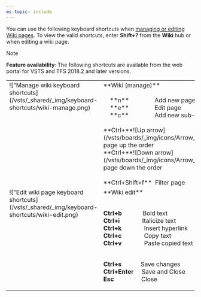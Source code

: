 ```yaml
---
ms.topic: include
---
```



<a id="wiki-shortcuts"></a>

You can use the following keyboard shortcuts when [managing or editing Wiki pages](/vsts/project/wiki/add-edit-wiki). To view the valid shortcuts, enter **Shift+?** from the **Wiki** hub or when editing a wiki page. 

> [!NOTE]  
> **Feature availability**: The following shortcuts are available from the web portal for VSTS and TFS 2018.2 and later versions.  

<table width="70%">
<tbody valign="top">
<tr>
<td>!["Manage wiki keyboard shortcuts](/vsts/_shared/_img/keyboard-shortcuts/wiki-manage.png)</td>
<td>
**Wiki (manage)**<br/><br/>
&nbsp;&nbsp;&nbsp;&nbsp;**n**&nbsp;&nbsp;&nbsp;&nbsp;&nbsp;&nbsp;&nbsp;&nbsp;&nbsp;&nbsp;&nbsp;&nbsp;&nbsp;&nbsp;&nbsp;&nbsp;Add new page<br/>
&nbsp;&nbsp;&nbsp;&nbsp;**e**&nbsp;&nbsp;&nbsp;&nbsp;&nbsp;&nbsp;&nbsp;&nbsp;&nbsp;&nbsp;&nbsp;&nbsp;&nbsp;&nbsp;&nbsp;&nbsp;Edit page<br/>
&nbsp;&nbsp;&nbsp;&nbsp;**c**&nbsp;&nbsp;&nbsp;&nbsp;&nbsp;&nbsp;&nbsp;&nbsp;&nbsp;&nbsp;&nbsp;&nbsp;&nbsp;&nbsp;&nbsp;&nbsp;Add new sub-page<br/><br/>
**Ctrl+**![Up arrow](/vsts/boards/_img/icons/Arrow_Up.png)&nbsp;&nbsp;&nbsp;&nbsp;&nbsp;&nbsp;&nbsp;&nbsp;&nbsp;Move page up the order<br/>
**Ctrl+**![Down arrow](/vsts/boards/_img/icons/Arrow_Down.png)&nbsp;&nbsp;&nbsp;&nbsp;&nbsp;&nbsp;&nbsp;&nbsp;&nbsp;Move page down the order<br/><br/>
**Ctrl+Shift+f**&nbsp;&nbsp;Filter page<br/>
</td>
</tr>
<tr>
<td>!["Edit wiki page keyboard shortcuts](/vsts/_shared/_img/keyboard-shortcuts/wiki-edit.png)</td>
<td>
**Wiki edit**<br/><br/>

**Ctrl+b**&nbsp;&nbsp;&nbsp;&nbsp;&nbsp;&nbsp;&nbsp;&nbsp;&nbsp;&nbsp;&nbsp;&nbsp;&nbsp;Bold text<br/>
**Ctrl+i**&nbsp;&nbsp;&nbsp;&nbsp;&nbsp;&nbsp;&nbsp;&nbsp;&nbsp;&nbsp;&nbsp;&nbsp;&nbsp;&nbsp;Italicize text<br/>
**Ctrl+k**&nbsp;&nbsp;&nbsp;&nbsp;&nbsp;&nbsp;&nbsp;&nbsp;&nbsp;&nbsp;&nbsp;&nbsp;&nbsp;&nbsp;Insert hyperlink<br/>
**Ctrl+c**&nbsp;&nbsp;&nbsp;&nbsp;&nbsp;&nbsp;&nbsp;&nbsp;&nbsp;&nbsp;&nbsp;&nbsp;&nbsp;&nbsp;Copy text<br/>
**Ctrl+v**&nbsp;&nbsp;&nbsp;&nbsp;&nbsp;&nbsp;&nbsp;&nbsp;&nbsp;&nbsp;&nbsp;&nbsp;&nbsp;&nbsp;Paste copied text<br/><br/>

**Ctrl+s**&nbsp;&nbsp;&nbsp;&nbsp;&nbsp;&nbsp;&nbsp;&nbsp;&nbsp;&nbsp;&nbsp;&nbsp;Save changes<br/>
**Ctrl+Enter**&nbsp;&nbsp;&nbsp;&nbsp;&nbsp;Save and Close<br/>
**Esc**&nbsp;&nbsp;&nbsp;&nbsp;&nbsp;&nbsp;&nbsp;&nbsp;&nbsp;&nbsp;&nbsp;&nbsp;&nbsp;&nbsp;&nbsp;&nbsp;&nbsp;Close
</td>
</tr>
</tbody>
</table>